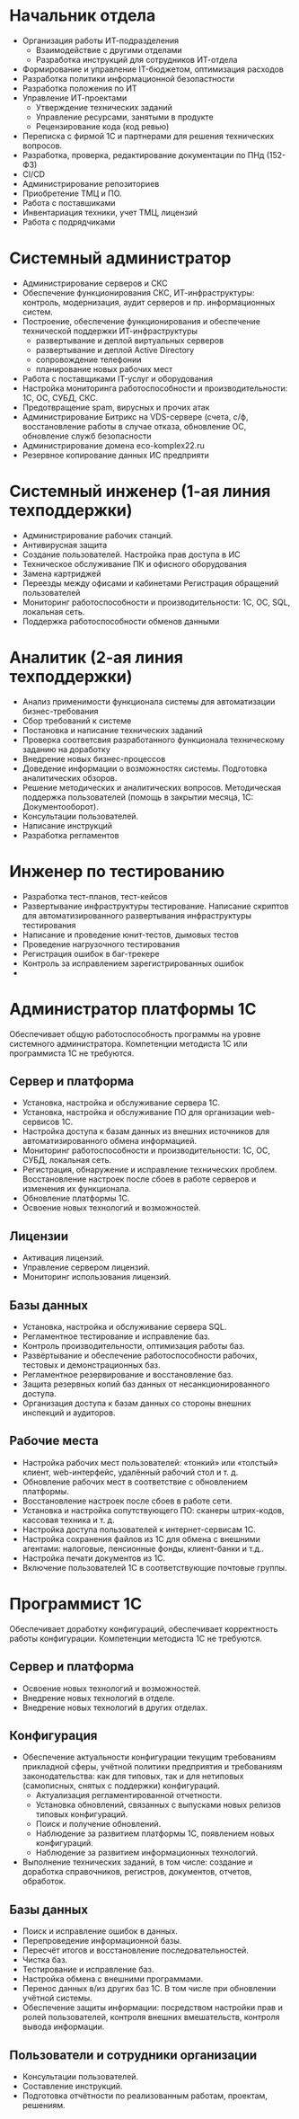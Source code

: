 # Начальник отдела
* Организация работы ИТ-подразделения
  * Взаимодействие с другими отделами
  * Разработка инструкций для сотрудников ИТ-отдела
* Формирование и управление IT-бюджетом, оптимизация расходов
* Разработка политики информационной безопастности
* Разработка положения по ИТ
* Управление ИТ-проектами
  * Утверждение технических заданий
  * Управление ресурсами, занятыми в продукте
  * Рецензирование кода (код ревью)
* Переписка с фирмой 1С и партнерами для решения технических вопросов.
* Разработка, проверка, редактирование документации по ПНд (152-ФЗ)
* CI/CD
* Администрирование репозиториев
* Приобретение ТМЦ и ПО. 
* Работа с поставшиками
* Инвентариация техники, учет ТМЦ, лицензий
* Работа с подрядчиками

# Системный администратор
* Администрирование серверов и СКС
* Обеспечение функционирования СКС, ИТ-инфраструктуры: контроль, модернизация, аудит серверов и пр. информационных систем.
* Построение, обеспечение функционирования и обеспечение технической поддержки ИТ-инфраструктуры
  * развертывание и деплой виртуальных серверов
  * развертывание и деплой Active Directory
  * сопровождение телефонии
  * планирование новых рабочих мест
* Работа с поставщиками IT-услуг и оборудования
* Настройка мониторинга работоспособности и производительности: 1С, ОС, СУБД, СКС.
* Предотвращение spam, вирусных и прочих атак
* Администрирование Битрикс на VDS-сервере (счета, с/ф, восстановление работы в случае отказа, обновление ОС, обновление служб безопасности
* Администрирование домена eco-komplex22.ru 
* Резервное копирование данных ИС предприяти

# Системный инженер (1-ая линия техподдержки)
* Администрирование рабочих станций.
* Антивирусная защита
* Создание пользователей. Настройка прав доступа в ИС 
* Техническое обслуживание ПК и офисного оборудования
* Замена картриджей
* Переезды между офисами и кабинетами
Регистрация обращений пользователей 
* Мониторинг работоспособности и производительности: 1С, ОС, SQL, локальная сеть.
* Поддержка работоспособности обменов данными

# Аналитик (2-ая линия техподдержки)
* Анализ применимости функционала системы для автоматизации бизнес-требования
* Сбор требований к системе 
* Постановка и написание технических заданий
* Проверка соответсвия разработанного функционала техническому заданию на доработку
* Внедрение новых бизнес-процессов
* Доведение информации о возможностях системы. Подготовка аналитических обзоров.
* Решение методических и аналитических вопросов. Методическая поддержка пользователей (помощь в закрытии месяца, 1С: Документооборот).
* Консультации пользователей.
* Написание инструкций 
* Разработка регламентов 

# Инженер по тестированию 
* Разработка тест-планов, тест-кейсов
* Развертывание инфраструктуры тестирование. Написание скриптов для автоматизированного развертывания инфраструктуры тестирования
* Написание и проведение юнит-тестов, дымовых тестов
* Проведение нагрузочного тестирования
* Регистрация ошибок в баг-трекере
* Контроль за исправлением зарегистрированных ошибок
* 
# Администратор платформы 1С
 
Обеспечивает общую работоспособность программы на уровне системного администратора. Компетенции методиста 1С или программиста 1С не требуются. 

## Сервер и платформа
* Установка, настройка и обслуживание сервера 1С. 
* Установка, настройка и обслуживание ПО для организации web-сервисов 1С. 
* Настройка доступа к базам данных из внешних источников для автоматизированного обмена информацией.
* Мониторинг работоспособности и производительности: 1С, ОС, СУБД, локальная сеть.
* Регистрация, обнаружение и исправление технических проблем. Восстановление настроек после сбоев в работе серверов и изменения их функционала. 
* Обновление платформы 1С.
* Освоение новых технологий и возможностей.
## Лицензии
* Активация лицензий. 
* Управление сервером лицензий. 
* Мониторинг использования лицензий. 
## Базы данных
* Установка, настройка и обслуживание сервера SQL. 
* Регламентное тестирование и исправление баз.
* Контроль производительности, оптимизация работы баз.
* Развёртывание и обеспечение работоспособности рабочих, тестовых и демонстрационных баз.
* Регламентное резервирование и восстановление баз.
* Защита резервных копий баз данных от несанкционированного доступа. 
* Организация доступа к базам данных со стороны внешних инспекций и аудиторов. 
## Рабочие места
* Настройка рабочих мест пользователей: «тонкий» или «толстый» клиент, web-интерфейс, удалённый рабочий стол и т. д.
* Обновление рабочих мест в соответствие с обновлением платформы. 
* Восстановление настроек после сбоев в работе сети. 
* Установка и настройка сопутствующего ПО: сканеры штрих-кодов, кассовая техника и т. д.
* Настройка доступа пользователей к интернет-сервисам 1С. 
* Настройка сохранения файлов из 1С для обмена с внешними агентами: налоговые, пенсионные фонды, клиент-банки и т.д.. 
* Настройка печати документов из 1С. 
* Включение пользователей 1С в соответствующие почтовые группы. 
# Программист 1С
 
Обеспечивает доработку конфигураций, обеспечивает корректность работы конфигурации. Компетенции методиста 1С не требуются. 

## Сервер и платформа 
* Освоение новых технологий и возможностей.
* Внедрение новых технологий в отделе.
* Внедрение новых технологий в других отделах.
## Конфигурация
* Обеспечение актуальности конфигурации текущим требованиям прикладной сферы, учётной политики предприятия и требованиям законодательства: как для типовых, так и для нетиповых (самописных, снятых с поддержки) конфигураций.
  * Актуализация регламентированной отчетности.
  * Установка обновлений, связанных с выпусками новых релизов типовых конфигураций.
  * Поиск и получение обновлений.
  * Наблюдение за развитием платформы 1С, появлением новых конфигураций.
  * Наблюдение за развитием информационных технологий.
* Выполнение технических заданий, в том числе: создание и доработка справочников, регистров, документов, отчетов, обработок.
## Базы данных
* Поиск и исправление ошибок в данных. 
* Перепроведение информационной базы.
* Пересчёт итогов и восстановление последовательностей.
* Чистка баз.
* Тестирование и исправление баз.
* Настройка обмена с внешними программами. 
* Перенос данных в/из других баз 1С. В том числе при обновлении учётной системы.
* Обеспечение защиты информации: посредством настройки прав и ролей пользователей, контроля внешних вмешательств, контроля вывода информации.
## Пользователи и сотрудники организации
* Консультации пользователей.
* Составление инструкций.
* Подготовка отчётности по реализованным работам, проектам, решениям.
